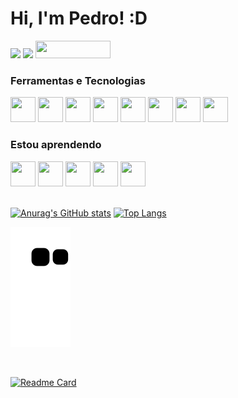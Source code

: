 # **Hi, I'm Pedro! :D**

<a href="https://www.linkedin.com/in/pedro-ribeiro-328375220" target="_blank"><img src="https://img.shields.io/badge/-LinkedIn-%230077B5?style=for-the-badge&logo=linkedin&logoColor=white" target="_blank"></a>
<a href = "mailto:pedronkdarck@gmail.com" ><img src="https://img.shields.io/badge/Gmail-D14836?style=for-the-badge&logo=gmail&logoColor=white" target="_blank" ></a>
<a href = "https://www.codewars.com/users/DarkNightDlc" ><img src="https://cdn.icon-icons.com/icons2/2530/PNG/512/codewars_button_icon_151901.png" target="_blank" height="28" width="120" ></a>

### Ferramentas e Tecnologias
<div display="flex">
<img src="https://cdn.jsdelivr.net/gh/devicons/devicon/icons/html5/html5-original.svg" width="40" height="40"/>
<img src="https://cdn.jsdelivr.net/gh/devicons/devicon/icons/javascript/javascript-original.svg" width="40" height="40"/>
<img src="https://cdn.jsdelivr.net/gh/devicons/devicon/icons/css3/css3-original.svg" width="40" height="40"/>
<img src="https://cdn.jsdelivr.net/gh/devicons/devicon/icons/react/react-original-wordmark.svg" width="40" height="40"/>
<img src="https://cdn.jsdelivr.net/gh/devicons/devicon/icons/typescript/typescript-plain.svg" width="40" height="40"/>
<img src="https://cdn.jsdelivr.net/gh/devicons/devicon/icons/sass/sass-original.svg" width="40" height="40"/>
<img src="https://cdn.jsdelivr.net/gh/devicons/devicon/icons/git/git-original.svg" width="40" height="40"/>
<img src="https://cdn.jsdelivr.net/gh/devicons/devicon/icons/vscode/vscode-original.svg" width="40" height="40"/>
</div>

### Estou aprendendo
<div display="flex">
 <img src="https://cdn.jsdelivr.net/gh/devicons/devicon/icons/sqlite/sqlite-original.svg" width="40" height="40"/>
 <img src="https://cdn.jsdelivr.net/gh/devicons/devicon/icons/electron/electron-original.svg" width="40" height="40"/>
 <img src="https://cdn.jsdelivr.net/gh/devicons/devicon/icons/bootstrap/bootstrap-plain.svg" width="40" height="40" />
 <img src="https://cdn.jsdelivr.net/gh/devicons/devicon/icons/nextjs/nextjs-line.svg" width="40" height="40" />
 <img src="https://cdn.jsdelivr.net/gh/devicons/devicon/icons/nodejs/nodejs-original.svg" width="40" height="40"/>
</div>

  <br>

[![Anurag's GitHub stats](https://github-readme-stats.vercel.app/api?username=DarkNightDlc&layout=compact&langs_count=7&theme=darcula&locale )](https://github.com/DarkNightDlc/github-readme-stats )
[![Top Langs](https://github-readme-stats.vercel.app/api/top-langs/?username=DarkNightDlc&show_icons=true&theme=darcula&include_all_commits=true&count_private=true)](https://github.com/DarkNightDlc/github-readme-stats)

 ![Snake animation](https://github.com/DarkNightDlc/DarkNightDlc/blob/output/github-contribution-grid-snake.svg)

<br>

[![Readme Card](https://github-readme-stats.vercel.app/api/pin/?username=DarkNightDlc&repo=RocketCoffee&theme=darcula)](https://github.com/DarkNightDlc/RocketCoffee)


<!--
**DarkNightDlc/DarkNightDlc** is a ✨ _special_ ✨ repository because its `README.md` (this file) appears on your GitHub profile.

Here are some ideas to get you started:

- 🔭 I’m currently working on ...
- 🌱 I’m currently learning ...
- 👯 I’m looking to collaborate on ...
- 🤔 I’m looking for help with ...
- 💬 Ask me about ...
- 📫 How to reach me: ...
- 😄 Pronouns: ...
- ⚡ Fun fact: ...
-->
